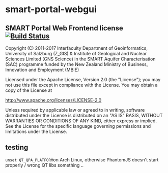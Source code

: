 # smart-portal-webgui

## SMART Portal Web Frontend license [![Build Status](https://travis-ci.org/ZGIS/smart-portal-webgui.svg?branch=master)](https://travis-ci.org/ZGIS/smart-portal-webgui)


Copyright (C) 2011-2017 Interfaculty Department of Geoinformatics, University of
Salzburg (Z_GIS) & Institute of Geological and Nuclear Sciences Limited (GNS Science)
in the SMART Aquifer Characterisation (SAC) programme funded by the New Zealand
Ministry of Business, Innovation and Employment (MBIE)

Licensed under the Apache License, Version 2.0 (the "License");
you may not use this file except in compliance with the License.
You may obtain a copy of the License at

  http://www.apache.org/licenses/LICENSE-2.0

Unless required by applicable law or agreed to in writing, software
distributed under the License is distributed on an "AS IS" BASIS,
WITHOUT WARRANTIES OR CONDITIONS OF ANY KIND, either express or implied.
See the License for the specific language governing permissions and
limitations under the License.

## testing

`unset QT_QPA_PLATFORM`on Arch Linux, otherwise PhantomJS doesn't start properly / wrong QT libs something ..